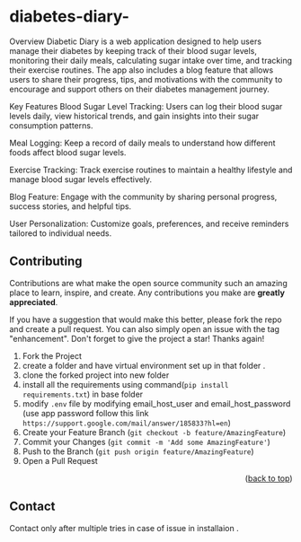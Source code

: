 # diabetes-diary-

Overview
Diabetic Diary is a web application designed to help users manage their diabetes by keeping track of their blood sugar levels, monitoring their daily meals, calculating sugar intake over time, and tracking their exercise routines. The app also includes a blog feature that allows users to share their progress, tips, and motivations with the community to encourage and support others on their diabetes management journey.

Key Features
Blood Sugar Level Tracking: Users can log their blood sugar levels daily, view historical trends, and gain insights into their sugar consumption patterns.

Meal Logging: Keep a record of daily meals to understand how different foods affect blood sugar levels.

Exercise Tracking: Track exercise routines to maintain a healthy lifestyle and manage blood sugar levels effectively.

Blog Feature: Engage with the community by sharing personal progress, success stories, and helpful tips.

User Personalization: Customize goals, preferences, and receive reminders tailored to individual needs.
## Contributing

Contributions are what make the open source community such an amazing place to learn, inspire, and create. Any contributions you make are **greatly appreciated**.

If you have a suggestion that would make this better, please fork the repo and create a pull request. You can also simply open an issue with the tag "enhancement".
Don't forget to give the project a star! Thanks again!

1. Fork the Project
2. create a folder and have virtual environment set up in that folder .
3. clone the forked project into new folder
4. install all the requirements using command(`pip install requirements.txt`)  in base folder
5. modify `.env` file by modifying email_host_user and email_host_password (use app password follow this link `https://support.google.com/mail/answer/185833?hl=en`)
6. Create your Feature Branch (`git checkout -b feature/AmazingFeature`)
7. Commit your Changes (`git commit -m 'Add some AmazingFeature'`)
8. Push to the Branch (`git push origin feature/AmazingFeature`)
9. Open a Pull Request


<p align="right">(<a href="#readme-top">back to top</a>)</p>

## Contact

Contact only  after multiple tries in case of issue in installaion . 




